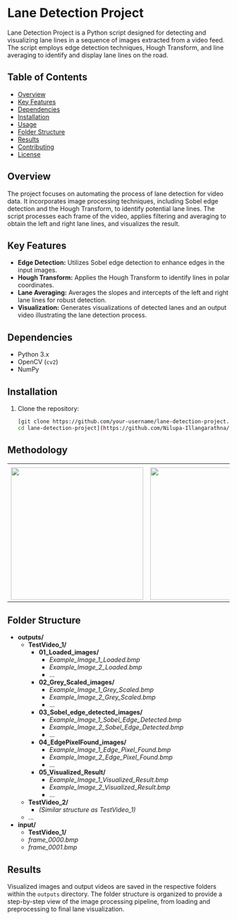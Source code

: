 # Lane Detection Project

Lane Detection Project is a Python script designed for detecting and visualizing lane lines in a sequence of images extracted from a video feed. The script employs edge detection techniques, Hough Transform, and line averaging to identify and display lane lines on the road.

## Table of Contents
- [Overview](#overview)
- [Key Features](#key-features)
- [Dependencies](#dependencies)
- [Installation](#installation)
- [Usage](#usage)
- [Folder Structure](#folder-structure)
- [Results](#results)
- [Contributing](#contributing)
- [License](#license)

## Overview
The project focuses on automating the process of lane detection for video data. It incorporates image processing techniques, including Sobel edge detection and the Hough Transform, to identify potential lane lines. The script processes each frame of the video, applies filtering and averaging to obtain the left and right lane lines, and visualizes the result.

## Key Features
- **Edge Detection:** Utilizes Sobel edge detection to enhance edges in the input images.
- **Hough Transform:** Applies the Hough Transform to identify lines in polar coordinates.
- **Lane Averaging:** Averages the slopes and intercepts of the left and right lane lines for robust detection.
- **Visualization:** Generates visualizations of detected lanes and an output video illustrating the lane detection process.

## Dependencies
- Python 3.x
- OpenCV (`cv2`)
- NumPy

## Installation
1. Clone the repository:
   ```bash
   [git clone https://github.com/your-username/lane-detection-project.git
   cd lane-detection-project](https://github.com/Nilupa-Illangarathna/Computer-vision-Lane-detection-.git)https://github.com/Nilupa-Illangarathna/Computer-vision-Lane-detection-.git

## Methodology

<table>
  <tr>
    <td> </td>
     <td> </td>
     <td> </td>
  </tr>
  <tr>
    <td><img src="https://github.com/Nilupa-Illangarathna/Computer-vision-Lane-detection-/assets/95247831/e214df76-6bde-4ed1-af86-b3b89fc299f1" width=300></td>
    <td><img src="https://github.com/Nilupa-Illangarathna/Computer-vision-Lane-detection-/assets/95247831/53e770a0-04e8-4ea9-a6c0-3a654a43ef92" width=300></td>
    <td><img src="https://github.com/Nilupa-Illangarathna/Computer-vision-Lane-detection-/assets/95247831/2cfd4412-a55f-4927-85f9-55632d4b51fc" width=300></td>
  </tr>
 </table>

## Folder Structure
- **outputs/**
  - **TestVideo_1/**
    - **01_Loaded_images/**
      - *Example_Image_1_Loaded.bmp*
      - *Example_Image_2_Loaded.bmp*
      - ...
    - **02_Grey_Scaled_images/**
      - *Example_Image_1_Grey_Scaled.bmp*
      - *Example_Image_2_Grey_Scaled.bmp*
      - ...
    - **03_Sobel_edge_detected_images/**
      - *Example_Image_1_Sobel_Edge_Detected.bmp*
      - *Example_Image_2_Sobel_Edge_Detected.bmp*
      - ...
    - **04_EdgePixelFound_images/**
      - *Example_Image_1_Edge_Pixel_Found.bmp*
      - *Example_Image_2_Edge_Pixel_Found.bmp*
      - ...
    - **05_Visualized_Result/**
      - *Example_Image_1_Visualized_Result.bmp*
      - *Example_Image_2_Visualized_Result.bmp*
      - ...
  - **TestVideo_2/**
    - *(Similar structure as TestVideo_1)*
  - ...
- **input/**
  - **TestVideo_1/**
   - *frame_0000.bmp*
   - *frame_0001.bmp*

## Results
Visualized images and output videos are saved in the respective folders within the `outputs` directory. The folder structure is organized to provide a step-by-step view of the image processing pipeline, from loading and preprocessing to final lane visualization.

